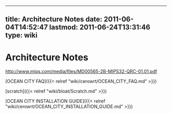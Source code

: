 
---
title: Architecture Notes
date: 2011-06-04T14:52:47
lastmod: 2011-06-24T13:31:46
type: wiki
---
Architecture Notes
==================

http://www.mips.com/media/files/MD00565-2B-MIPS32-QRC-01.01.pdf

[OCEAN CITY FAQ]({{< relref "wiki/cerowrt/OCEAN_CITY_FAQ.md" >}})

[scratch]({{< relref "wiki/bloat/Scratch.md" >}})

[OCEAN CITY INSTALLATION GUIDE]({{< relref "wiki/cerowrt/OCEAN_CITY_INSTALLATION_GUIDE.md" >}})
